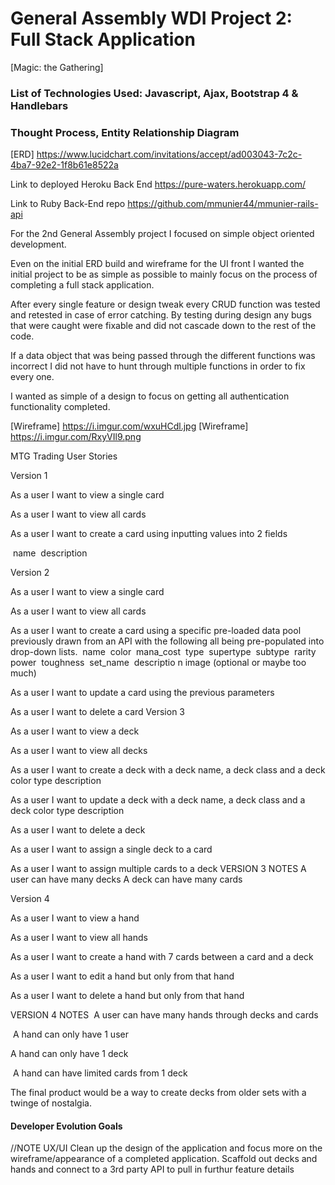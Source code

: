 # General Assembly WDI Project 2: Full Stack Application

[Magic: the Gathering]

### List of Technologies Used: Javascript, Ajax, Bootstrap 4 & Handlebars

### Thought Process, Entity Relationship Diagram

[ERD] https://www.lucidchart.com/invitations/accept/ad003043-7c2c-4ba7-92e2-1f8b61e8522a

Link to deployed Heroku Back End
https://pure-waters.herokuapp.com/

Link to Ruby Back-End repo
https://github.com/mmunier44/mmunier-rails-api

For the 2nd General Assembly project I focused on simple object oriented development.

Even on the initial ERD build and wireframe for the UI front I wanted the initial project to be as simple as possible to mainly focus on the process of completing a full stack application.

After every single feature or design tweak every CRUD function was tested and retested in case of error catching.
By testing during design any bugs that were caught were fixable and did not cascade down to the rest of the code.

If a data object that was being passed through the different functions was incorrect I did not have to hunt through multiple functions in order to fix every one.

I wanted as simple of a design to focus on getting all authentication functionality completed.

[Wireframe] https://i.imgur.com/wxuHCdl.jpg
[Wireframe] https://i.imgur.com/RxyVIl9.png

MTG Trading User Stories

Version 1

As a user I want to view a single card

As a user I want to view all cards

As a user I want to create a card using inputting values into 2 fields

 name
 description

Version 2

As a user I want to view a single card

As a user I want to view all cards

As a user I want to create a card using a specific pre-loaded data pool previously drawn from an API with the following all being pre-populated into drop-down lists.
 name
 color
 mana_cost
 type 
supertype
 subtype
 rarity
 power
 toughness
 set_name
 descriptio
n image (optional or maybe too much)

As a user I want to update a card using the previous parameters

As a user I want to delete a card
Version 3

As a user I want to view a deck

As a user I want to view all decks

As a user I want to create a deck with a deck name, a deck class and a deck color type description

As a user I want to update a deck with a deck name, a deck class and a deck color type description

As a user I want to delete a deck

As a user I want to assign a single deck to a card

As a user I want to assign multiple cards to a deck VERSION 3 NOTES A user can have many decks A deck can have many cards 

Version 4

As a user I want to view a hand

As a user I want to view all hands

As a user I want to create a hand with 7 cards between a card and a deck

As a user I want to edit a hand but only from that hand

As a user I want to delete a hand but only from that hand

VERSION 4 NOTES
 A user can have many hands through decks and cards

 A hand can only have 1 user 

A hand can only have 1 deck

 A hand can have limited cards from 1 deck

The final product would be a way to create decks from older sets with a twinge of nostalgia.

#### Developer Evolution Goals
//NOTE
UX/UI
Clean up the design of the application and focus more on the wireframe/appearance of a completed application.
Scaffold out decks and hands and connect to a 3rd party API to pull in furthur feature details
